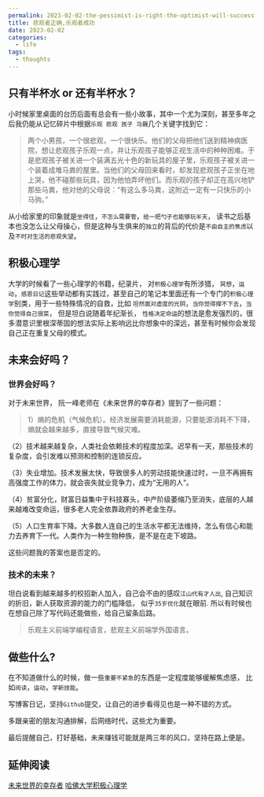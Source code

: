 ```yaml
---
permalink: 2023-02-02-the-pessimist-is-right-the-optimist-will-successful
title: 悲观者正确,乐观者成功
date: 2023-02-02
categories:
  - life
tags:
  - thoughts
---
```


## 只有半杯水 or 还有半杯水？

小时候家里桌面的台历后面有总会有一些小故事，其中一个尤为深刻，甚至多年之后我仍能从记忆碎片中根据`乐观 悲观 孩子 马厩`几个关键字找到它：

> 两个小男孩，一个很悲观，一个很快乐。他们的父母把他们送到精神病医院，想让悲观孩子乐观一点，并让乐观孩子能够正视生活中的种种困难。于是悲观孩子被关进一个装满五光十色的新玩具的屋子里，乐观孩子被关进一个装着成堆马粪的屋里。当他们的父母回来看时，却发现悲观孩子正坐在地上哭，他不碰那些玩具，因为他怕弄坏他们。而乐观的孩子却正在高兴地铲那些马粪，他对他的父母说：“有这么多马粪，这附近一定有一只快乐的小马驹。”

从小给家里的印象就是`坐得住`，`不怎么需要管`，`给一把勺子也能够玩半天`， 读书之后基本也没怎么让父母操心，但是这种与生俱来的`独立`的背后的代价是`不由自主的焦虑`以及`不时对生活的悲观失望`。

## 积极心理学

大学的时候看了一些心理学的书籍，纪录片， 对`积极心理学`有所涉猎， `冥想`，`运动`，`感恩日记`这些举动都有实践过，甚至自己的笔记本里面还有一个专门的`积极心理学`别类，用于一些特殊情况的自救，比如 `坦然面对虚度的光阴`，`当你觉得撑不下去`，`当你觉得自己很菜`， 但是坦白说随着年纪渐长， `性格决定命运`的想法是愈发强烈的，很多潜意识里根深蒂固的想法实际上影响远比你想象中的深远，甚至有时候你会发现自己正在重复父母的模式。

## 未来会好吗？

### 世界会好吗？

对于未来世界， 阮一峰老师在《未来世界的幸存者》提到了一些问题：

> 1）熵的危机（气候危机）。经济发展需要消耗能源，只要能源消耗不下降，熵就会越来越多，直接导致气候灾难。

（2）技术越来越复杂，人类社会依赖技术的程度加深。迟早有一天，那些技术的复杂度，会引发难以预测和控制的连锁反应。

（3）失业增加。技术发展太快，导致很多人的劳动技能快速过时，一旦不再拥有高强度工作的体力，就会丧失就业竞争力，成为“无用的人”。

（4）贫富分化，财富日益集中于科技寡头，中产阶级萎缩乃至消失，底层的人越来越难改变命运，很多老人完全依靠政府的养老金生存。

（5）人口生育率下降。大多数人连自己的生活水平都无法维持，怎么有信心和能力去养育下一代。人类作为一种生物种族，是不是在走下坡路。

这些问题我的答案也是否定的。

### 技术的未来？

坦白说看到越来越多的校招新人加入，自己会不由的感叹`江山代有才人出`, 自己知识的折旧，新人获取资源的能力的门槛降低， 似乎`35岁优化`就在眼前. 所以有时候也在想自己除了写代码还能做些，给自己留条后路。

> 乐观主义前端学编程语言，悲观主义前端学外国语言。

## 做些什么?

在不知道做什么的时候，做一些`重要不紧急`的东西是一定程度能够缓解焦虑感， 比如`阅读`，`运动`，`学新技能`。

写博客日记，坚持`Github`提交，让自己的进步看得见也是一种不错的方式。

多跟亲密的朋友沟通排解，后网络时代，这些尤为重要。

最后提醒自己，打好基础，未来赚钱可能就是两三年的风口，坚持在路上便是。

## 延伸阅读

[未来世界的幸存者](https://www.ruanyifeng.com/survivor/)
[哈佛大学积极心理学](https://open.163.com/newview/movie/free?mid=M6HV8DF19&pid=M6HV755O6)
